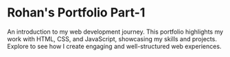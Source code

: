 # Rohan's Portfolio Part-1
An introduction to my web development journey. This portfolio highlights my work with HTML, CSS, and JavaScript, showcasing my skills and projects. Explore to see how I create engaging and well-structured web experiences.
